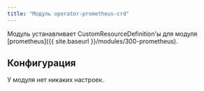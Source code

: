 ```yaml
---
title: "Модуль operator-prometheus-crd"
---
```


Модуль устанавливает CustomResourceDefinition'ы для модуля [prometheus]({{ site.baseurl }}/modules/300-prometheus).

Конфигурация
------------

У модуля нет никаких настроек.
